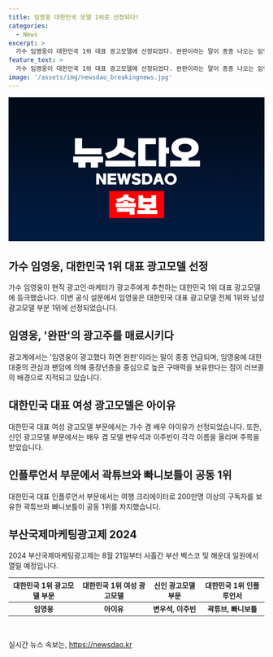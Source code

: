 ```yaml
---
title: 임영웅 대한민국 모델 1위로 선정되다!
categories:
  - News
excerpt: >
  가수 임영웅이 대한민국 1위 대표 광고모델에 선정되었다. 완판이라는 말이 종종 나오는 임영웅은 중장년층의 높은 구매력을 통해 광고주들의 관심을 끌고 있다. 여성 광고모델에는 아이유가, 신인 광고모델에는 변우석과 이주빈이 선정되었으며, 인플루언서 부문에서는 곽튜브와 빠니보틀이 공동 1위를 차지했다. 2024 부산국제마케팅광고제는 8월 21일부터 3일간 열릴 예정이다.
feature_text: >
  가수 임영웅이 대한민국 1위 대표 광고모델에 선정되었다. 완판이라는 말이 종종 나오는 임영웅은 중장년층의 높은 구매력을 통해 광고주들의 관심을 끌고 있다. 여성 광고모델에는 아이유가, 신인 광고모델에는 변우석과 이주빈이 선정되었으며, 인플루언서 부문에서는 곽튜브와 빠니보틀이 공동 1위를 차지했다. 2024 부산국제마케팅광고제는 8월 21일부터 3일간 열릴 예정이다.
image: '/assets/img/newsdao_breakingnews.jpg'
---
```


<p><img src="/assets/img/newsdao_breakingnews.jpg" alt="cryptoinkorea 속보" /></p>

<h2 data-ke-size="size26">가수 임영웅, 대한민국 1위 대표 광고모델 선정</h2>

<p data-ke-size="size16">가수 임영웅이 현직 광고인·마케터가 광고주에게 추천하는 대한민국 1위 대표 광고모델에 등극했습니다. 이번 공식 설문에서 임영웅은 대한민국 대표 광고모델 전체 1위와 남성 광고모델 부분 1위에 선정되었습니다.</p>

<h2 data-ke-size="size26">임영웅, '완판'의 광고주를 매료시키다</h2>

<p data-ke-size="size16">광고계에서는 '임영웅이 광고했다 하면 완판'이라는 말이 종종 언급되며, 임영웅에 대한 대중의 관심과 팬덤에 의해 중장년층을 중심으로 높은 구매력을 보유한다는 점이 러브콜의 배경으로 지적되고 있습니다.</p>

<h2 data-ke-size="size26">대한민국 대표 여성 광고모델은 아이유</h2>

<p data-ke-size="size16">대한민국 대표 여성 광고모델 부문에서는 가수 겸 배우 아이유가 선정되었습니다. 또한, 신인 광고모델 부문에서는 배우 겸 모델 변우석과 이주빈이 각각 이름을 올리며 주목을 받았습니다.</p>

<h2 data-ke-size="size26">인플루언서 부문에서 곽튜브와 빠니보틀이 공동 1위</h2>

<p data-ke-size="size16">대한민국 대표 인플루언서 부문에서는 여행 크리에이터로 200만명 이상의 구독자를 보유한 곽튜브와 빠니보틀이 공동 1위를 차지했습니다.</p>

<h2 data-ke-size="size26">부산국제마케팅광고제 2024</h2>

<p data-ke-size="size16">2024 부산국제마케팅광고제는 8월 21일부터 사흘간 부산 벡스코 및 해운대 일원에서 열릴 예정입니다.</p>

<table>
    <thead>
        <tr>
            <th style="text-align: center;">대한민국 1위 광고모델 부문</th>
            <th style="text-align: center;">대한민국 1위 여성 광고모델</th>
            <th style="text-align: center;">신인 광고모델 부문</th>
            <th style="text-align: center;">대한민국 1위 인플루언서</th>
        </tr>
    </thead>
    <tbody>
        <tr>
            <td style="text-align: center;"><b>임영웅</b></td>
            <td style="text-align: center;"><b>아이유</b></td>
            <td style="text-align: center;"><b>변우석, 이주빈</b></td>
            <td style="text-align: center;"><b>곽튜브, 빠니보틀</b></td>
        </tr>
    </tbody>
</table>

<p data-ke-size="size16">&nbsp;</p>
실시간 뉴스 속보는, <a href="https://newsdao.kr" rel="dofollow">https://newsdao.kr</a>


